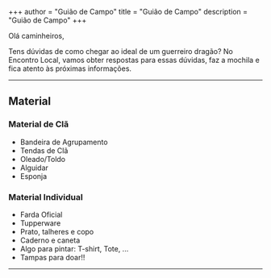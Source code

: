 +++
author = "Guião de Campo"
title = "Guião de Campo" 
description = "Guião de Campo" 
+++

Olá caminheiros,

Tens dúvidas de como chegar ao ideal de um guerreiro dragão? 
No Encontro Local,  vamos obter respostas para essas dúvidas, faz a mochila e fica atento às próximas informações.

---
<!--more-->

## Material

### Material de Clã
- Bandeira de Agrupamento
- Tendas de Clã
- Oleado/Toldo
- Alguidar
- Esponja

### Material Individual
- Farda Oficial
- Tupperware
- Prato, talheres e copo
- Caderno e caneta
- Algo para pintar: T-shirt, Tote, ...
- Tampas para doar!!

---
